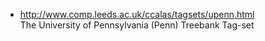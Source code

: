 - http://www.comp.leeds.ac.uk/ccalas/tagsets/upenn.html<br/>
  The University of Pennsylvania (Penn) Treebank Tag-set


